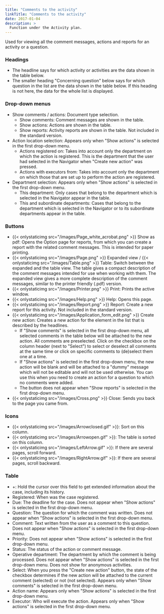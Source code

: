 ```yaml
---
title: "Comments to the activity"
linkTitle: "Comments to the activity"
date: 2017-01-04
description: >
  Function under the Activity plan. 
---
```

Used for viewing all the comment messages, actions and reports for an activity or a question.

### Headings

- The headline says for which activity or activities are the data shown in the table below.
- The smaller heading "Concerning question" below says for which question in the list are the data shown in the table below. If this heading is not here, the data for the whole list is displayed.

### Drop-down menus

- Show comments / actions: Document type selection.
  - Show comments: Comment messages are shown in the table.
  - Show actions: Actions are shown in the table.
  - Show reports: Activity reports are shown in the table. Not included in the standard version.
- Action location selection: Appears only when "Show actions" is selected in the first drop-down menu.
  - Actions registered on: Takes into account only the department on which the action is registered. This is the department that the user had selected in the Navigator when "Create new action" was pressed.
  - Actions with executors from: Takes into account only the department on which those that are set up to perform the action are registered.
- Department selection: Appears only when "Show actions" is selected in the first drop-down menu.
  - This department: Only cases that belong to the department which is selected in the Navigator appear in the table.
  - This and subordinate departments: Cases that belong to the department which is selected in the Navigator or to its subordinate departments appear in the table.

### Buttons

- {{< onlystaticimg src="/images/Page_white_acrobat.png" >}} Show as pdf: Opens the Option page for reports, from which you can create a report with the related comment messages. This is intended for paper printing.
- {{< onlystaticimg src="/images/Page.png" >}} Expanded view / {{< onlystaticimg src="/images/Table.png" >}} Table: Switch between the expanded and the table view. The table gives a compact description of the comment messages intended for use when working with them. The expanded view gives a more complete description of the comment messages, similar to the printer friendly (.pdf) version.
- {{< onlystaticimg src="/images/Printer.png" >}} Print: Prints the active window.
- {{< onlystaticimg src="/images/Help.png" >}} Help: Opens this page.
- {{< onlystaticimg src="/images/Report.png" >}} Report: Create a new report for this activity. Not included in the standard version.
- {{< onlystaticimg src="/images/Application_form_edit.png" >}} Create new action: Creates a new action for the element in the list that is described by the headlines.
  - If "Show comments" is selected in the first drop-down menu, all selected comments in the table below will be attached to the new action. All comments are preselected. Click on the checkbox on the column header (next to "Select") to select or deselect all comments at the same time or click on specific comments to (de)select them one at a time.
  - If "Show actions" is selected in the first drop-down menu, the new action will be blank and will be attached to a "dummy" message which will not be editable and will not be used otherwise. You can use this when you need to create an action for a question to which no comments were added.
  - The button does not appear when "Show reports" is selected in the first drop-down menu.
- {{< onlystaticimg src="/images/Cross.png" >}} Close: Sends you back to the page you came from.

### Icons

- {{< onlystaticimg src="/images/Arrowclosed.gif" >}}: Sort on this column.
- {{< onlystaticimg src="/images/Arrowopen.gif" >}}: The table is sorted on this column.
- {{< onlystaticimg src="/images/LeftArrow.gif" >}}: If there are several pages, scroll forward.
- {{< onlystaticimg src="/images/RightArrow.gif" >}}: If there are several pages, scroll backward.

### Table

- \+: Hold the cursor over this field to get extended information about the case, including its history.
- Registered: When was the case registered.
- Due: The deadline for the case. Does not appear when "Show actions" is selected in the first drop-down menu.
- Question: The question for which the comment was written. Does not appear when "Show actions" is selected in the first drop-down menu.
- Comment: Text written from the user as a comment to this question. Does not appear when "Show actions" is selected in the first drop-down menu.
- Priority: Does not appear when "Show actions" is selected in the first drop-down menu.
- Status: The status of the action or comment message.
- Operative department: The department by which the comment is being processed. Does not appear when "Show actions" is selected in the first drop-down menu. Does not show for anonymous activities.
- Select: When you press the "Create new action" button, the state of the checkbox determines if the new action will be attached to the current comment (selected) or not (not selected). Appears only when "Show comments" is selected in the first drop-down menu.
- Action name: Appears only when "Show actions" is selected in the first drop-down menu.
- Executor: Who will execute the action. Appears only when "Show actions" is selected in the first drop-down menu.
